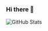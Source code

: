 ### Hi there 👋

<!--
**AmaruVL/AmaruVL** is a ✨ _special_ ✨ repository because its `README.md` (this file) appears on your GitHub profile.

Here are some ideas to get you started:

- 🔭 I’m currently working on ...
- 🌱 I’m currently learning ...
- 👯 I’m looking to collaborate on ...
- 🤔 I’m looking for help with ...
- 💬 Ask me about ...
- 📫 How to reach me: ...
- 😄 Pronouns: ...
- ⚡ Fun fact: ...
-->

![GitHub Stats](https://github-readme-stats.vercel.app/api?username=AmaruVL&theme=onedark)
<!--  Themes stats:-
radical, dark, radical, merko, gruvbox, tokyonight, onedark, cobalt, synthwave, highcontrast, dracula -->
